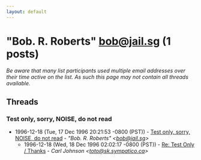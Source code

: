 ```yaml
---
layout: default
---
```


# "Bob. R. Roberts" <bob@jail.sg> (1 posts)

_Be aware that many list participants used multiple email addresses over their time active on the list. As such this page may not contain all threads available._

## Threads

### Test only, sorry, NOISE, do not read
+ 1996-12-18 (Tue, 17 Dec 1996 20:21:53 -0800 (PST)) - [Test only, sorry, NOISE, do not read](/archive/1996/12/5db66bf0792fedbb84b2122607ded8587825b85ab3d2a9f6985cc2376e894aec) - _"Bob. R. Roberts" \<bob@jail.sg\>_
  + 1996-12-18 (Wed, 18 Dec 1996 02:02:17 -0800 (PST)) - [Re: Test Only  / Thanks](/archive/1996/12/b768f1b491cda3c6f2d528c65a70de938f1fa912e33cea99d12d104c6e5398ef) - _Carl Johnson \<toto@sk.sympatico.ca\>_

